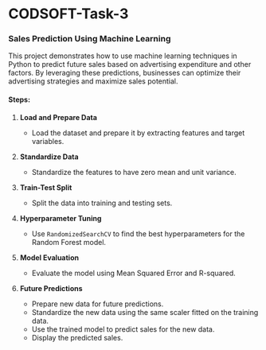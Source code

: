 # CODSOFT-Task-3
### Sales Prediction Using Machine Learning

This project demonstrates how to use machine learning techniques in Python to predict future sales based on advertising expenditure and other factors. By leveraging these predictions, businesses can optimize their advertising strategies and maximize sales potential.

#### Steps:

1. **Load and Prepare Data**
    - Load the dataset and prepare it by extracting features and target variables.

2. **Standardize Data**
    - Standardize the features to have zero mean and unit variance.

3. **Train-Test Split**
    - Split the data into training and testing sets.

4. **Hyperparameter Tuning**
    - Use `RandomizedSearchCV` to find the best hyperparameters for the Random Forest model.

5. **Model Evaluation**
    - Evaluate the model using Mean Squared Error and R-squared.

6. **Future Predictions**
    - Prepare new data for future predictions.
    - Standardize the new data using the same scaler fitted on the training data.
    - Use the trained model to predict sales for the new data.
    - Display the predicted sales.
